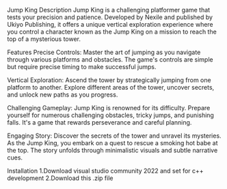 Jump King
Description
  Jump King is a challenging platformer game that tests your precision and patience. Developed by Nexile and published by Ukiyo Publishing, it offers a unique vertical exploration experience where you control a character known as the Jump King on a mission to reach the top of a mysterious tower.

Features
  Precise Controls: Master the art of jumping as you navigate through various platforms and obstacles. The game's controls are simple but require precise timing to make successful jumps.

  Vertical Exploration: Ascend the tower by strategically jumping from one platform to another. Explore different areas of the tower, uncover secrets, and unlock new paths as you progress.

  Challenging Gameplay: Jump King is renowned for its difficulty. Prepare yourself for numerous challenging obstacles, tricky jumps, and punishing falls. It's a game that rewards perseverance and careful planning.

  Engaging Story: Discover the secrets of the tower and unravel its mysteries. As the Jump King, you embark on a quest to rescue a smoking hot babe at the top. The story unfolds through minimalistic visuals and subtle narrative cues.

Installation
  1.Download visual studio community 2022 and set for c++ development
  2.Download this .zip file
